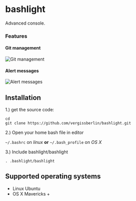 bashlight
=========

Advanced console.

### Features
#### Git management
![Git management](https://farm6.staticflickr.com/5568/15131688612_12f1cd7a2b_o.png)

#### Alert messages
![Alert messages](https://farm4.staticflickr.com/3866/14945500388_f2d83739a8_o.png)


## Installation

1.) get the source code:
```
cd
git clone https://github.com/vergissberlin/bashlight.git
```

2.) Open your home bash file in editor

<code>~/.bashrc</code> on *linux* **or** <code>~/.bash_profile</code> on *OS X*

3.) Include bashlight/bashlight
```
. .bashlight/bashlight
```

## Supported operating systems

- Linux Ubuntu
- OS X Mavericks +
